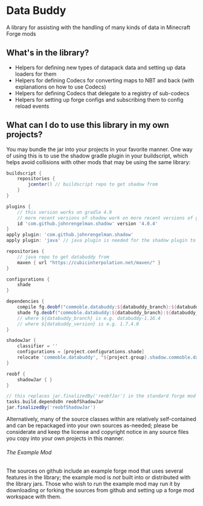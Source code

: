 # Data Buddy

A library for assisting with the handling of many kinds of data in Minecraft Forge mods

## What's in the library?
- Helpers for defining new types of datapack data and setting up data loaders for them
- Helpers for defining Codecs for converting maps to NBT and back (with explanations on how to use Codecs)
- Helpers for defining Codecs that delegate to a registry of sub-codecs
- Helpers for setting up forge configs and subscribing them to config reload events

## What can I do to use this library in my own projects?

You may bundle the jar into your projects in your favorite manner. One way of using this is to use the shadow gradle plugin in your buildscript, which helps avoid collisions with other mods that may be using the same library:

```groovy
buildscript {
	repositories {
		jcenter() // buildscript repo to get shadow from
	}
}

plugins {
	// this version works on gradle 4.9
	// more recent versions of shadow work on more recent versions of gradle
	id 'com.github.johnrengelman.shadow' version '4.0.4'
}
apply plugin: 'com.github.johnrengelman.shadow'
apply plugin: 'java' // java plugin is needed for the shadow plugin to work

repositories {
	// java repo to get databuddy from
	maven { url "https://cubicinterpolation.net/maven/" }
}

configurations {
	shade
}

dependencies {
	compile fg.deobf("commoble.databuddy:${databuddy_branch}:${databuddy_version}")
	shade fg.deobf("commoble.databuddy:${databuddy_branch}:${databuddy_version}")
	// where ${databuddy_branch} is e.g. databuddy-1.16.4
	// where ${databuddy_version} is e.g. 1.7.4.0
}

shadowJar {
	classifier = ''
	configurations = [project.configurations.shade]
	relocate 'commoble.databuddy', "${project.group}.shadow.commoble.databuddy"
}

reobf {
    shadowJar { }
}

// this replaces jar.finalizedBy('reobfJar') in the standard forge mod buildscript
tasks.build.dependsOn reobfShadowJar
jar.finalizedBy('reobfShadowJar')
```

Alternatively, many of the source classes within are relatively self-contained and can be repackaged into your own sources as-needed; please be considerate and keep the license and copyright notice in any source files you copy into your own projects in this manner.

###### The Example Mod

The sources on github include an example forge mod that uses several features in the library; the example mod is *not* built into or distributed with the library jars. Those who wish to run the example mod may run it by downloading or forking the sources from github and setting up a forge mod workspace with them.